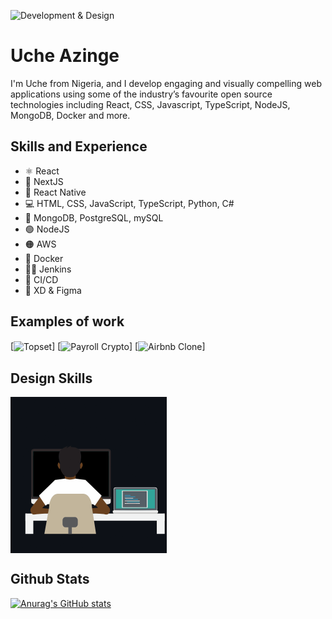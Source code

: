 ![Development & Design](https://tutoring-app.s3.us-east-2.amazonaws.com/GithubBanner.jpg)

# Uche Azinge

I'm Uche from Nigeria, and I develop engaging and visually compelling web applications using some of the industry’s favourite open source technologies including React, CSS, Javascript, TypeScript, NodeJS, MongoDB, Docker and more.

## Skills and Experience

* ⚛ React 
* 🎱 NextJS
* 📱 React Native
* 💻 HTML, CSS, JavaScript, TypeScript, Python, C#
* 🌱 MongoDB, PostgreSQL, mySQL
* 🟢 NodeJS
* 🟠 AWS
* 🐳 Docker
* 👴🏼 Jenkins
* 🚄 CI/CD
* 🎨 XD & Figma




## Examples of work
[<img align="center" alt="Topset" src="https://github.com/uchikuch/uchikuch/blob/main/topsettutoring.gif" width="250" />]
[<img align="center" alt="Payroll Crypto" src="https://github.com/uchikuch/uchikuch/blob/main/payroll-crypto.gif" width="250" />]
[<img align="center" alt="Airbnb Clone" src="https://github.com/uchikuch/uchikuch/blob/main/airbnb2.gif" width="250" />]


## Design Skills
<img align="center" src="https://github.com/uchikuch/uchikuch/blob/main/programmer.gif" width="250" />

## Github Stats
[![Anurag's GitHub stats](https://github-readme-stats.vercel.app/api?username=uchikuch)](https://github.com/anuraghazra/github-readme-stats)

